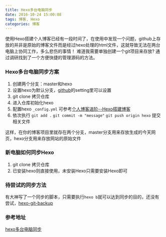 ```yaml
---
title: Hexo多台电脑同步
date: 2016-10-24 15:00:08
tags: 博客, Hexo
categories: 博客
---
```


使用Hexo搭建个人博客已经有一段时间了，在使用中发现一个问题，github上存放的并非是原始的博客文件而是经过hexo处理的html文件，这就导致无法在两台电脑上协同工作，多么悲伤的事情！
难道我需要单独创建一个git项目来存放? 通过调研找到了一个方便快捷的管理源码的方法。

### Hexo多台电脑同步方案

1. 创建两个分支：master和hexo
2. 设置hexo为默认分支，[github](https://www.github.com)的setting里可以设置
3. git clone 拷贝仓库
4. 进入仓库初始化hexo
5. 配置hexo `_config.yml` 可参考[个人博客进阶--Hexo搭建博客](http://www.ileafly.com/2016/08/25/%E4%B8%AA%E4%BA%BA%E5%8D%9A%E5%AE%A2%E8%BF%9B%E9%98%B6-Hexo%E6%90%AD%E5%BB%BA%E5%8D%9A%E5%AE%A2/)
6. 依次执行 `git add .` `git commit -m "message"` `git push origin hexo` 提交相关文件

这样，在你的博客项目里就存在两个分支，master分支用来存放生成的今天网页，hexo分支用来存放网站的原始文件

### 新电脑如何同步Hexo

1. git clone 拷贝仓库
2. 已安装hexo则直接使用，未安装Hexo只需要安装Hexo即可

### 待尝试的同步方法
有大神写了一个同步的脚本，只需要执行`hexo b`就可以达到同步的目的，还没有尝试，[hexo-git-backup](https://github.com/coneycode/hexo-git-backup)

### 参考地址
[hexo多台电脑同步](https://www.zhihu.com/question/21193762)
